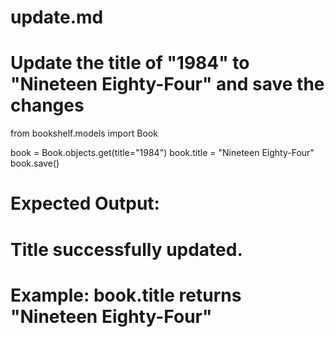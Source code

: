 # update.md

# Update the title of "1984" to "Nineteen Eighty-Four" and save the changes
from bookshelf.models import Book

book = Book.objects.get(title="1984")
book.title = "Nineteen Eighty-Four"
book.save()

# Expected Output:
# Title successfully updated.
# Example: book.title returns "Nineteen Eighty-Four"
